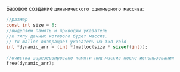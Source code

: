 Базовое создание `динамического одномерного массива`:
```c
//размер
const int size = 8;
//выделяем память и приводим указатель 
//к типу данных которого будет массив.
// тк malloc возвращает указатель на тип void
int *dynamic_arr = (int *)malloc(size * sizeof(int));

//очистка зарезервировано памяти под массив после использования
free(dynamic_arr);
```